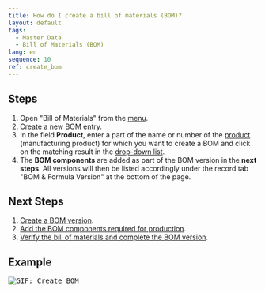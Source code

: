 ```yaml
---
title: How do I create a bill of materials (BOM)?
layout: default
tags:
  - Master Data
  - Bill of Materials (BOM)
lang: en
sequence: 10
ref: create_bom
---
```


## Steps
1. Open "Bill of Materials" from the [menu](Menu).
1. [Create a new BOM entry](New_Record_Window).
1. In the field **Product**, enter a part of the name or number of the [product](NewProduct) (manufacturing product) for which you want to create a BOM and click on the matching result in the <a href="Keyboard_shortcuts_reference#dropdown" title="Dynamic Search Box (Autocompletion)">drop-down list</a>.
1. The **BOM components** are added as part of the BOM version in the **next steps**. All versions will then be listed accordingly under the record tab "BOM & Formula Version" at the bottom of the page.

## Next Steps
1. [Create a BOM version](create_bom_version).
1. [Add the BOM components required for production](add_bom_components).
1. [Verify the bill of materials and complete the BOM version](verify_bom).

## Example
<kbd><img src="assets/Create_BOM.gif" alt="GIF: Create BOM"></kbd>
